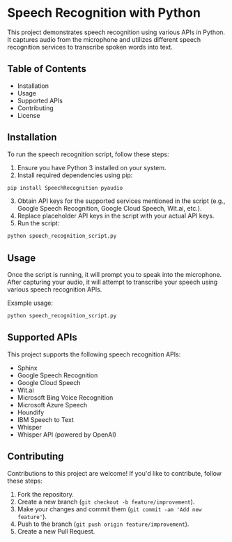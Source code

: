 
# Speech Recognition with Python

This project demonstrates speech recognition using various APIs in Python. It captures audio from the microphone and utilizes different speech recognition services to transcribe spoken words into text.

## Table of Contents

- Installation
- Usage
- Supported APIs
- Contributing
- License

## Installation

To run the speech recognition script, follow these steps:

1. Ensure you have Python 3 installed on your system.
2. Install required dependencies using pip:

```bash
pip install SpeechRecognition pyaudio
```

3. Obtain API keys for the supported services mentioned in the script (e.g., Google Speech Recognition, Google Cloud Speech, Wit.ai, etc.).
4. Replace placeholder API keys in the script with your actual API keys.
5. Run the script:

```bash
python speech_recognition_script.py
```

## Usage

Once the script is running, it will prompt you to speak into the microphone. After capturing your audio, it will attempt to transcribe your speech using various speech recognition APIs.

Example usage:

```bash
python speech_recognition_script.py
```

## Supported APIs

This project supports the following speech recognition APIs:

- Sphinx
- Google Speech Recognition
- Google Cloud Speech
- Wit.ai
- Microsoft Bing Voice Recognition
- Microsoft Azure Speech
- Houndify
- IBM Speech to Text
- Whisper
- Whisper API (powered by OpenAI)

## Contributing

Contributions to this project are welcome! If you'd like to contribute, follow these steps:

1. Fork the repository.
2. Create a new branch (`git checkout -b feature/improvement`).
3. Make your changes and commit them (`git commit -am 'Add new feature'`).
4. Push to the branch (`git push origin feature/improvement`).
5. Create a new Pull Request.

